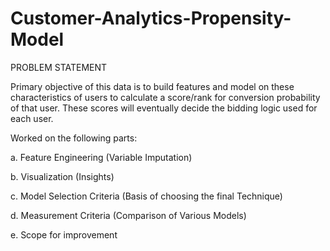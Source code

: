 # Customer-Analytics-Propensity-Model
PROBLEM STATEMENT



Primary objective of this data is to build features and model on these characteristics of users to calculate a score/rank for conversion probability of that user. These scores will eventually decide the bidding logic used for each user.

Worked on the following parts:

a. Feature Engineering (Variable Imputation)

b. Visualization (Insights)

c. Model Selection Criteria (Basis of choosing the final Technique)

d. Measurement Criteria (Comparison of Various Models)

e. Scope for improvement


